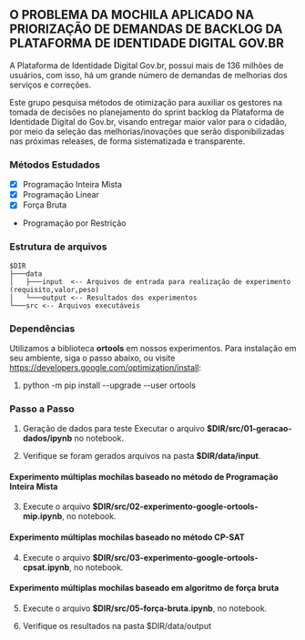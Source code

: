 ## O PROBLEMA DA MOCHILA APLICADO NA PRIORIZAÇÃO DE DEMANDAS DE BACKLOG DA PLATAFORMA DE IDENTIDADE DIGITAL GOV.BR

A Plataforma de Identidade Digital Gov.br, possui mais de 136 milhões de usuários, com isso, há um grande número de demandas de melhorias dos serviços e correções. 

Este grupo pesquisa métodos de otimização para auxiliar os gestores na tomada de decisões no planejamento do sprint backlog da Plataforma de Identidade Digital do Gov.br, visando entregar maior valor para o cidadão, por meio da seleção das melhorias/inovações que serão disponibilizadas nas próximas releases, de forma sistematizada e transparente.

### Métodos Estudados
- [x] Programação Inteira Mista 
- [x] Programação Linear
- [x] Força Bruta
* Programação por Restrição

### Estrutura de arquivos
```
$DIR
├───data
│   ├───input  <-- Arquivos de entrada para realização de experimento (requisito,valor,peso)
│   └───output <-- Resultados dos experimentos
└───src <-- Arquivos executáveis
```

### Dependências
Utilizamos a biblioteca **ortools** em nossos experimentos. Para instalação em seu ambiente, siga o passo abaixo, ou visite https://developers.google.com/optimization/install:
1. python -m pip install --upgrade --user ortools

### Passo a Passo
1. Geração de dados para teste
   Executar o arquivo **$DIR/src/01-geracao-dados/ipynb** no notebook.
   
2. Verifique se foram gerados arquivos na pasta **$DIR/data/input**.   


#### Experimento múltiplas mochilas baseado no método de Programação Inteira Mista
3. Execute o arquivo **$DIR/src/02-experimento-google-ortools-mip.ipynb**, no notebook.

#### Experimento múltiplas mochilas baseado no método CP-SAT
4. Execute o arquivo **$DIR/src/03-experimento-google-ortools-cpsat.ipynb**, no notebook.

#### Experimento múltiplas mochilas baseado em algoritmo de força bruta
5. Execute o arquivo **$DIR/src/05-força-bruta.ipynb**, no notebook.

6. Verifique os resultados na pasta $DIR/data/output

